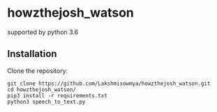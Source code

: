 
# howzthejosh_watson
supported by python 3.6

## Installation

Clone the repository:
```
git clone https://github.com/Lakshmisowmya/howzthejosh_watson.git
cd howzthejosh_watson/
pip3 install -r requirements.txt
python3 speech_to_text.py
```

